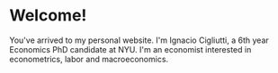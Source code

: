 # Welcome!

You've arrived to my personal website. I'm Ignacio Cigliutti, a 6th year Economics PhD candidate at NYU. I'm an economist interested in econometrics, labor and macroeconomics. 